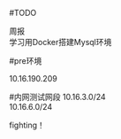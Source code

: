 #TODO

周报  
学习用Docker搭建Mysql环境

#pre环境

10.16.190.209


#内网测试网段 
10.16.3.0/24  
10.16.6.0/24

fighting！

